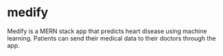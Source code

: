 # medify
Medify is a MERN stack app that predicts heart disease using machine learning. Patients can send their medical data to their doctors through the app.
